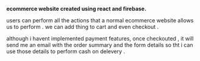 **ecommerce website created using react and firebase.**

users can perform all the actions that a normal ecommerce website allows us to perform . we can add thing to cart and even checkout . 

although i havent implemented payment features, once checkouted , it will send me an email with the order summary and the form details so tht i can use those details to perform cash on delevery .
